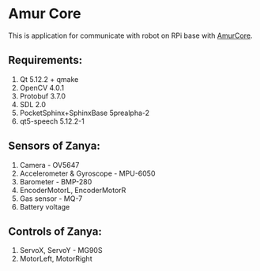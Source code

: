 # Amur Core
This is application for communicate with robot on RPi base with [AmurCore].

## Requirements:
  1) Qt 5.12.2 + qmake
  2) OpenCV 4.0.1
  3) Protobuf 3.7.0
  4) SDL 2.0
  5) PocketSphinx+SphinxBase 5prealpha-2
  6) qt5-speech 5.12.2-1

## Sensors of Zanya:
  1) Camera - OV5647
  2) Accelerometer & Gyroscope - MPU-6050
  3) Barometer - BMP-280
  4) EncoderMotorL, EncoderMotorR
  5) Gas sensor - MQ-7
  6) Battery voltage

## Controls of Zanya:
  1) ServoX, ServoY - MG90S
  2) MotorLeft, MotorRight


[AmurCore]:https://github.com/ARDev1161/AmurCore
